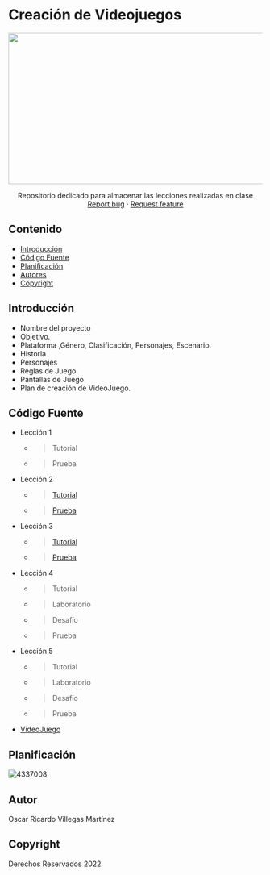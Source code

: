 # Creación de Videojuegos
<p align="center">
    <img src="https://user-images.githubusercontent.com/8560750/195950148-0c0df38e-5f96-45ae-87c3-6922738c612d.jpg" alt="Logo" width=1200 height=300>

  <p align="center">
    Repositorio dedicado para almacenar las lecciones realizadas en clase
    <br>
    <a href="https://reponame/issues/new?template=bug.md">Report bug</a>
    ·
    <a href="https://reponame/issues/new?template=feature.md&labels=feature">Request feature</a>
  </p>
</p>


## Contenido

- [Introducción](#introducción)
- [Código Fuente](#código-fuente)
- [Planificación](#planificación)
- [Autores](#autores)
- [Copyright](#copyright)


## Introducción

- Nombre del proyecto
- Objetivo.
- Plataforma ,Género, Clasificación, Personajes, Escenario.
- Historia
- Personajes
- Reglas de Juego.
- Pantallas de Juego
- Plan de creación de VideoJuego.

## Código Fuente

* Lección 1
  * > Tutorial
  * > Prueba
* Lección 2
  * > [Tutorial](/Leccion%202/Prototipo02_OscarRicardoVillegasMartinez.unitypackage)
  * > [Prueba](/Leccion%202/EvidenciaPrototipo02_OscarRicardoVillegasMartínez.pdf)
* Lección 3
  * > [Tutorial](/Leccion%203/Prototipo03_OscarRicardoVillegasMartinez.unitypackage)
  * > [Prueba](/Leccion%203/EvidenciaPrototipo03_OscarRicardoVillegasMartínez.pdf)
* Lección 4
  * > Tutorial
  * > Laboratorio
  * > Desafío
  * > Prueba
* Lección 5
  * > Tutorial
  * > Laboratorio
  * > Desafío
  * > Prueba
* [VideoJuego](https://github.com/TaobT/CartToon-Race)

## Planificación

![4337008](https://user-images.githubusercontent.com/8560750/195951617-083a7e4d-323d-47b5-8e5e-529ded31bc06.jpg)

## Autor
Oscar Ricardo Villegas Martínez

## Copyright
Derechos Reservados 2022
